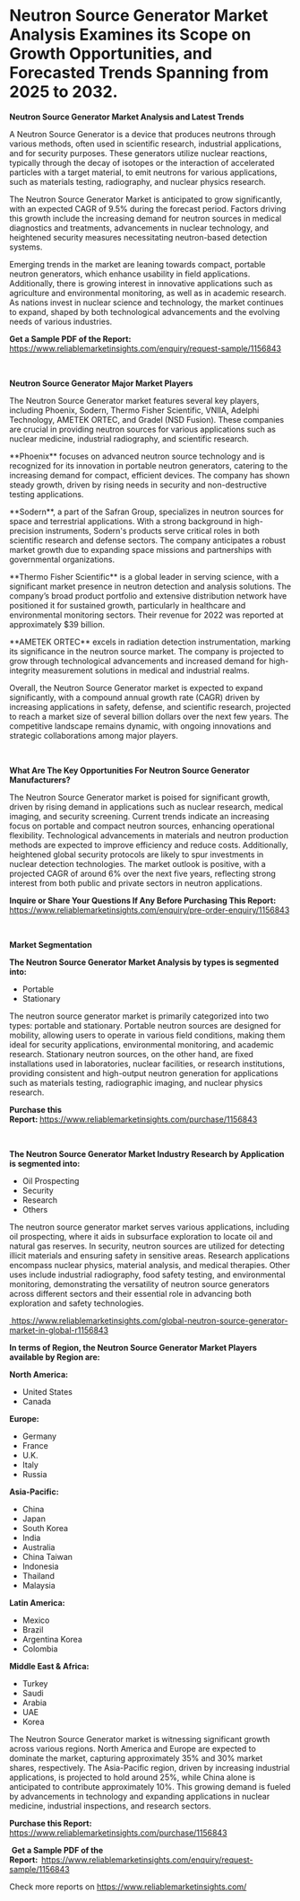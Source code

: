 <p><h1>Neutron Source Generator Market Analysis Examines its Scope on Growth Opportunities, and Forecasted Trends Spanning from 2025 to 2032.</h1></p><p><strong>Neutron Source Generator Market Analysis and Latest Trends</strong></p>
<p><p>A Neutron Source Generator is a device that produces neutrons through various methods, often used in scientific research, industrial applications, and for security purposes. These generators utilize nuclear reactions, typically through the decay of isotopes or the interaction of accelerated particles with a target material, to emit neutrons for various applications, such as materials testing, radiography, and nuclear physics research.</p><p>The Neutron Source Generator Market is anticipated to grow significantly, with an expected CAGR of 9.5% during the forecast period. Factors driving this growth include the increasing demand for neutron sources in medical diagnostics and treatments, advancements in nuclear technology, and heightened security measures necessitating neutron-based detection systems. </p><p>Emerging trends in the market are leaning towards compact, portable neutron generators, which enhance usability in field applications. Additionally, there is growing interest in innovative applications such as agriculture and environmental monitoring, as well as in academic research. As nations invest in nuclear science and technology, the market continues to expand, shaped by both technological advancements and the evolving needs of various industries.</p></p>
<p><strong>Get a Sample PDF of the Report:&nbsp;</strong> <a href="https://www.reliablemarketinsights.com/enquiry/request-sample/1156843?utm_campaign=2206&utm_medium=2&utm_source=Github&utm_content=ia&utm_term=21032025&utm_id=neutron-source-generator">https://www.reliablemarketinsights.com/enquiry/request-sample/1156843</a></p>
<p>&nbsp;</p>
<p><strong>Neutron Source Generator Major Market Players</strong></p>
<p><p>The Neutron Source Generator market features several key players, including Phoenix, Sodern, Thermo Fisher Scientific, VNIIA, Adelphi Technology, AMETEK ORTEC, and Gradel (NSD Fusion). These companies are crucial in providing neutron sources for various applications such as nuclear medicine, industrial radiography, and scientific research.</p><p>**Phoenix** focuses on advanced neutron source technology and is recognized for its innovation in portable neutron generators, catering to the increasing demand for compact, efficient devices. The company has shown steady growth, driven by rising needs in security and non-destructive testing applications. </p><p>**Sodern**, a part of the Safran Group, specializes in neutron sources for space and terrestrial applications. With a strong background in high-precision instruments, Sodern's products serve critical roles in both scientific research and defense sectors. The company anticipates a robust market growth due to expanding space missions and partnerships with governmental organizations.</p><p>**Thermo Fisher Scientific** is a global leader in serving science, with a significant market presence in neutron detection and analysis solutions. The company’s broad product portfolio and extensive distribution network have positioned it for sustained growth, particularly in healthcare and environmental monitoring sectors. Their revenue for 2022 was reported at approximately $39 billion.</p><p>**AMETEK ORTEC** excels in radiation detection instrumentation, marking its significance in the neutron source market. The company is projected to grow through technological advancements and increased demand for high-integrity measurement solutions in medical and industrial realms.</p><p>Overall, the Neutron Source Generator market is expected to expand significantly, with a compound annual growth rate (CAGR) driven by increasing applications in safety, defense, and scientific research, projected to reach a market size of several billion dollars over the next few years. The competitive landscape remains dynamic, with ongoing innovations and strategic collaborations among major players.</p></p>
<p>&nbsp;</p>
<p><strong>What Are The Key Opportunities For Neutron Source Generator Manufacturers?</strong></p>
<p><p>The Neutron Source Generator market is poised for significant growth, driven by rising demand in applications such as nuclear research, medical imaging, and security screening. Current trends indicate an increasing focus on portable and compact neutron sources, enhancing operational flexibility. Technological advancements in materials and neutron production methods are expected to improve efficiency and reduce costs. Additionally, heightened global security protocols are likely to spur investments in nuclear detection technologies. The market outlook is positive, with a projected CAGR of around 6% over the next five years, reflecting strong interest from both public and private sectors in neutron applications.</p></p>
<p><strong>Inquire or Share Your Questions If Any Before Purchasing This Report:</strong> <a href="https://www.reliablemarketinsights.com/enquiry/pre-order-enquiry/1156843?utm_campaign=2206&utm_medium=2&utm_source=Github&utm_content=ia&utm_term=21032025&utm_id=neutron-source-generator">https://www.reliablemarketinsights.com/enquiry/pre-order-enquiry/1156843</a></p>
<p>&nbsp;</p>
<p><strong>Market Segmentation</strong></p>
<p><strong>The Neutron Source Generator Market Analysis by types is segmented into:</strong></p>
<p><ul><li>Portable</li><li>Stationary</li></ul></p>
<p><p>The neutron source generator market is primarily categorized into two types: portable and stationary. Portable neutron sources are designed for mobility, allowing users to operate in various field conditions, making them ideal for security applications, environmental monitoring, and academic research. Stationary neutron sources, on the other hand, are fixed installations used in laboratories, nuclear facilities, or research institutions, providing consistent and high-output neutron generation for applications such as materials testing, radiographic imaging, and nuclear physics research.</p></p>
<p><strong>Purchase this Report:&nbsp;</strong><a href="https://www.reliablemarketinsights.com/purchase/1156843?utm_campaign=2206&utm_medium=2&utm_source=Github&utm_content=ia&utm_term=21032025&utm_id=neutron-source-generator">https://www.reliablemarketinsights.com/purchase/1156843</a></p>
<p>&nbsp;</p>
<p><strong>The Neutron Source Generator Market Industry Research by Application is segmented into:</strong></p>
<p><ul><li>Oil Prospecting</li><li>Security</li><li>Research</li><li>Others</li></ul></p>
<p><p>The neutron source generator market serves various applications, including oil prospecting, where it aids in subsurface exploration to locate oil and natural gas reserves. In security, neutron sources are utilized for detecting illicit materials and ensuring safety in sensitive areas. Research applications encompass nuclear physics, material analysis, and medical therapies. Other uses include industrial radiography, food safety testing, and environmental monitoring, demonstrating the versatility of neutron source generators across different sectors and their essential role in advancing both exploration and safety technologies.</p></p>
<p><a href="https://www.reliablemarketinsights.com/global-neutron-source-generator-market-in-global-r1156843?utm_campaign=2206&utm_medium=2&utm_source=Github&utm_content=ia&utm_term=21032025&utm_id=neutron-source-generator">&nbsp;https://www.reliablemarketinsights.com/global-neutron-source-generator-market-in-global-r1156843</a></p>
<p><strong>In terms of Region, the Neutron Source Generator Market Players available by Region are:</strong></p>
<p>
    <p> <strong> North America: </strong>
        <ul>
            <li>United States</li>
            <li>Canada</li>
        </ul>
        </p> 
    <p> <strong> Europe: </strong>
        <ul>
            <li>Germany</li>
            <li>France</li>
            <li>U.K.</li>
            <li>Italy</li>
            <li>Russia</li>
        </ul>
        </p> 
    <p> <strong> Asia-Pacific: </strong>
        <ul>
            <li>China</li>
            <li>Japan</li>
            <li>South Korea</li>
            <li>India</li>
            <li>Australia</li>
            <li>China Taiwan</li>
            <li>Indonesia</li>
            <li>Thailand</li>
            <li>Malaysia</li>
        </ul>
        </p> 
    <p> <strong> Latin America: </strong>
        <ul>
            <li>Mexico</li>
            <li>Brazil</li>
            <li>Argentina Korea</li>
            <li>Colombia</li>
        </ul>
        </p> 
    <p> <strong> Middle East & Africa: </strong>
        <ul>
            <li>Turkey</li>
            <li>Saudi</li>
            <li>Arabia</li>
            <li>UAE</li>
            <li>Korea</li>
        </ul>
    </p>
    </p>
<p><p>The Neutron Source Generator market is witnessing significant growth across various regions. North America and Europe are expected to dominate the market, capturing approximately 35% and 30% market shares, respectively. The Asia-Pacific region, driven by increasing industrial applications, is projected to hold around 25%, while China alone is anticipated to contribute approximately 10%. This growing demand is fueled by advancements in technology and expanding applications in nuclear medicine, industrial inspections, and research sectors.</p></p>
<p><strong>Purchase this Report: </strong><a href="https://www.reliablemarketinsights.com/purchase/1156843?utm_campaign=2206&utm_medium=2&utm_source=Github&utm_content=ia&utm_term=21032025&utm_id=neutron-source-generator">https://www.reliablemarketinsights.com/purchase/1156843</a></p>
<p>&nbsp;<strong>Get a Sample PDF of the Report:&nbsp;&nbsp;</strong><a href="https://www.reliablemarketinsights.com/enquiry/request-sample/1156843?utm_campaign=2206&utm_medium=2&utm_source=Github&utm_content=ia&utm_term=21032025&utm_id=neutron-source-generator">https://www.reliablemarketinsights.com/enquiry/request-sample/1156843</a></p>
<p><strong></strong></p>
<p>Check more reports on <a href="https://www.reliablemarketinsights.com/?utm_campaign=2206&utm_medium=2&utm_source=Github&utm_content=ia&utm_term=21032025&utm_id=neutron-source-generator">https://www.reliablemarketinsights.com/</a></p>
